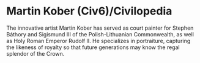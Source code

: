 # Martin Kober (Civ6)/Civilopedia

The innovative artist Martin Kober has served as court painter for Stephen Báthory and Sigismund III of the Polish-Lithuanian Commonwealth, as well as Holy Roman Emperor Rudolf II. He specializes in portraiture, capturing the likeness of royalty so that future generations may know the regal splendor of the Crown.